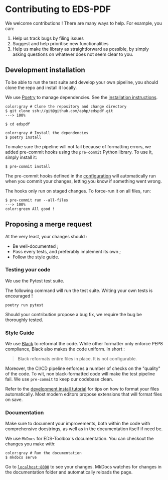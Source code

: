 # Contributing to EDS-PDF

We welcome contributions ! There are many ways to help. For example, you can:

1. Help us track bugs by filing issues
2. Suggest and help prioritise new functionalities
3. Help us make the library as straightforward as possible, by simply asking questions on whatever does not seem clear to you.

## Development installation

To be able to run the test suite and develop your own pipeline, you should clone the repo and install it locally.

We use [Poetry](https://python-poetry.org) to manage dependencies. See the [installation instructions](https://python-poetry.org/docs/#installation).

<div class="termy">

```console
color:gray # Clone the repository and change directory
$ git clone ssh://git@github.com/aphp/edspdf.git
---> 100%

$ cd edspdf

color:gray # Install the dependencies
$ poetry install
```

</div>

To make sure the pipeline will not fail because of formatting errors, we added pre-commit hooks using the `pre-commit` Python library. To use it, simply install it:

<div class="termy">

```console
$ pre-commit install
```

</div>

The pre-commit hooks defined in the [configuration](https://gitlab.eds.aphp.fr/equipedatascience/toolbox/-/blob/master/.pre-commit-config.yaml) will automatically run when you commit your changes, letting you know if something went wrong.

The hooks only run on staged changes. To force-run it on all files, run:

<div class="termy">

```console
$ pre-commit run --all-files
---> 100%
color:green All good !
```

</div>

## Proposing a merge request

At the very least, your changes should :

- Be well-documented ;
- Pass every tests, and preferably implement its own ;
- Follow the style guide.

### Testing your code

We use the Pytest test suite.

The following command will run the test suite. Writing your own tests is encouraged !

```shell
poetry run pytest
```

Should your contribution propose a bug fix, we require the bug be thoroughly tested.

### Style Guide

We use [Black](https://github.com/psf/black) to reformat the code. While other formatter only enforce PEP8 compliance, Black also makes the code uniform. In short :

> Black reformats entire files in place. It is not configurable.

Moreover, the CI/CD pipeline enforces a number of checks on the "quality" of the code. To wit, non black-formatted code will make the test pipeline fail. We use `pre-commit` to keep our codebase clean.

Refer to the [development install tutorial](#development-installation) for tips on how to format your files automatically.
Most modern editors propose extensions that will format files on save.

### Documentation

Make sure to document your improvements, both within the code with comprehensive docstrings,
as well as in the documentation itself if need be.

We use `MkDocs` for EDS-Toolbox's documentation. You can checkout the changes you make with:

<div class="termy">

```console
color:gray # Run the documentation
$ mkdocs serve
```

</div>

Go to [`localhost:8000`](http://localhost:8000) to see your changes. MkDocs watches for changes in the documentation folder
and automatically reloads the page.
